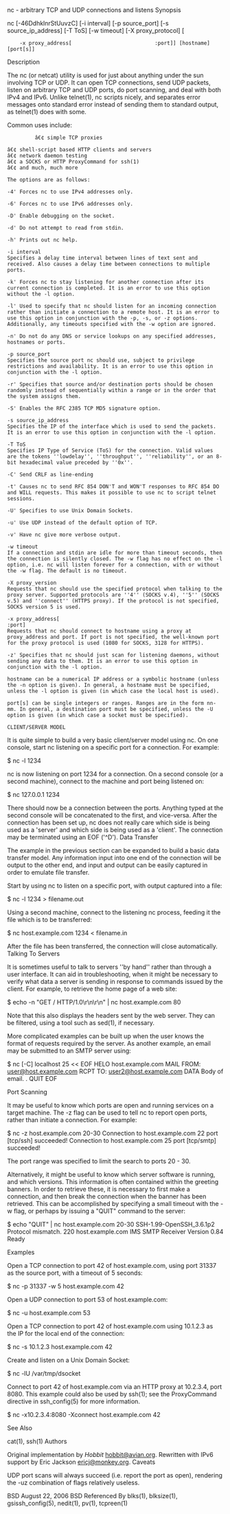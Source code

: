 nc - arbitrary TCP and UDP connections and listens
Synopsis

nc [-46DdhklnrStUuvzC] [-i interval] [-p source_port] [-s source_ip_address] [-T ToS] [-w timeout] [-X proxy_protocol] [

        -x proxy_address[                           :port]] [hostname] [port[s]]

Description

The nc (or netcat) utility is used for just about anything under the sun involving TCP or UDP. It can open TCP connections, send UDP packets, listen on arbitrary TCP and UDP ports, do port scanning, and deal with both IPv4 and IPv6. Unlike telnet(1), nc scripts nicely, and separates error messages onto standard error instead of sending them to standard output, as telnet(1) does with some.

Common uses include:

             â€¢ simple TCP proxies

    â€¢ shell-script based HTTP clients and servers
    â€¢ network daemon testing
    â€¢ a SOCKS or HTTP ProxyCommand for ssh(1)
    â€¢ and much, much more

    The options are as follows:

    -4' Forces nc to use IPv4 addresses only.

    -6' Forces nc to use IPv6 addresses only.

    -D' Enable debugging on the socket.

    -d' Do not attempt to read from stdin.

    -h' Prints out nc help.

    -i interval
    Specifies a delay time interval between lines of text sent and received. Also causes a delay time between connections to multiple ports.

    -k' Forces nc to stay listening for another connection after its current connection is completed. It is an error to use this option without the -l option.

    -l' Used to specify that nc should listen for an incoming connection rather than initiate a connection to a remote host. It is an error to use this option in conjunction with the -p, -s, or -z options. Additionally, any timeouts specified with the -w option are ignored.

    -n' Do not do any DNS or service lookups on any specified addresses, hostnames or ports.

    -p source_port
    Specifies the source port nc should use, subject to privilege restrictions and availability. It is an error to use this option in conjunction with the -l option.

    -r' Specifies that source and/or destination ports should be chosen randomly instead of sequentially within a range or in the order that the system assigns them.

    -S' Enables the RFC 2385 TCP MD5 signature option.

    -s source_ip_address
    Specifies the IP of the interface which is used to send the packets. It is an error to use this option in conjunction with the -l option.

    -T ToS
    Specifies IP Type of Service (ToS) for the connection. Valid values are the tokens ''lowdelay'', ''throughput'', ''reliability'', or an 8-bit hexadecimal value preceded by ''0x''.

    -C' Send CRLF as line-ending

    -t' Causes nc to send RFC 854 DON'T and WON'T responses to RFC 854 DO and WILL requests. This makes it possible to use nc to script telnet sessions.

    -U' Specifies to use Unix Domain Sockets.

    -u' Use UDP instead of the default option of TCP.

    -v' Have nc give more verbose output.

    -w timeout
    If a connection and stdin are idle for more than timeout seconds, then the connection is silently closed. The -w flag has no effect on the -l option, i.e. nc will listen forever for a connection, with or without the -w flag. The default is no timeout.

    -X proxy_version
    Requests that nc should use the specified protocol when talking to the proxy server. Supported protocols are ''4'' (SOCKS v.4), ''5'' (SOCKS v.5) and ''connect'' (HTTPS proxy). If the protocol is not specified, SOCKS version 5 is used.

    -x proxy_address[
    :port]
    Requests that nc should connect to hostname using a proxy at proxy_address and port. If port is not specified, the well-known port for the proxy protocol is used (1080 for SOCKS, 3128 for HTTPS).

    -z' Specifies that nc should just scan for listening daemons, without sending any data to them. It is an error to use this option in conjunction with the -l option.

    hostname can be a numerical IP address or a symbolic hostname (unless the -n option is given). In general, a hostname must be specified, unless the -l option is given (in which case the local host is used).

    port[s] can be single integers or ranges. Ranges are in the form nn-mm. In general, a destination port must be specified, unless the -U option is given (in which case a socket must be specified).

    CLIENT/SERVER MODEL 

It is quite simple to build a very basic client/server model using nc. On one console, start nc listening on a specific port for a connection. For example:

$ nc -l 1234

nc is now listening on port 1234 for a connection. On a second console (or a second machine), connect to the machine and port being listened on:

$ nc 127.0.0.1 1234

There should now be a connection between the ports. Anything typed at the second console will be concatenated to the first, and vice-versa. After the connection has been set up, nc does not really care which side is being used as a 'server' and which side is being used as a 'client'. The connection may be terminated using an EOF ('^D').
Data Transfer

The example in the previous section can be expanded to build a basic data transfer model. Any information input into one end of the connection will be output to the other end, and input and output can be easily captured in order to emulate file transfer.

Start by using nc to listen on a specific port, with output captured into a file:

$ nc -l 1234 > filename.out

Using a second machine, connect to the listening nc process, feeding it the file which is to be transferred:

$ nc host.example.com 1234 < filename.in

After the file has been transferred, the connection will close automatically.
Talking To Servers

It is sometimes useful to talk to servers ''by hand'' rather than through a user interface. It can aid in troubleshooting, when it might be necessary to verify what data a server is sending in response to commands issued by the client. For example, to retrieve the home page of a web site:

$ echo -n "GET / HTTP/1.0\r\n\r\n" | nc host.example.com 80

Note that this also displays the headers sent by the web server. They can be filtered, using a tool such as sed(1), if necessary.

More complicated examples can be built up when the user knows the format of requests required by the server. As another example, an email may be submitted to an SMTP server using:

$ nc [-C] localhost 25 << EOF
HELO host.example.com
MAIL FROM: <user@host.example.com>
RCPT TO: <user2@host.example.com>
DATA
Body of email.
.
QUIT
EOF

Port Scanning

It may be useful to know which ports are open and running services on a target machine. The -z flag can be used to tell nc to report open ports, rather than initiate a connection. For example:

$ nc -z host.example.com 20-30
Connection to host.example.com 22 port [tcp/ssh] succeeded!
Connection to host.example.com 25 port [tcp/smtp] succeeded!

The port range was specified to limit the search to ports 20 - 30.

Alternatively, it might be useful to know which server software is running, and which versions. This information is often contained within the greeting banners. In order to retrieve these, it is necessary to first make a connection, and then break the connection when the banner has been retrieved. This can be accomplished by specifying a small timeout with the -w flag, or perhaps by issuing a "QUIT" command to the server:

$ echo "QUIT" | nc host.example.com 20-30
SSH-1.99-OpenSSH_3.6.1p2
Protocol mismatch.
220 host.example.com IMS SMTP Receiver Version 0.84 Ready

Examples

Open a TCP connection to port 42 of host.example.com, using port 31337 as the source port, with a timeout of 5 seconds:

$ nc -p 31337 -w 5 host.example.com 42

Open a UDP connection to port 53 of host.example.com:

$ nc -u host.example.com 53

Open a TCP connection to port 42 of host.example.com using 10.1.2.3 as the IP for the local end of the connection:

$ nc -s 10.1.2.3 host.example.com 42

Create and listen on a Unix Domain Socket:

$ nc -lU /var/tmp/dsocket

Connect to port 42 of host.example.com via an HTTP proxy at 10.2.3.4, port 8080. This example could also be used by ssh(1); see the ProxyCommand directive in ssh_config(5) for more information.

$ nc -x10.2.3.4:8080 -Xconnect host.example.com 42

See Also

cat(1), ssh(1)
Authors

Original implementation by *Hobbit* <hobbit@avian.org>.
Rewritten with IPv6 support by Eric Jackson <ericj@monkey.org>.
Caveats

UDP port scans will always succeed (i.e. report the port as open), rendering the -uz combination of flags relatively useless.

BSD August 22, 2006 BSD
Referenced By
blks(1), blksize(1), gsissh_config(5), nedit(1), pv(1), tcpreen(1) 
